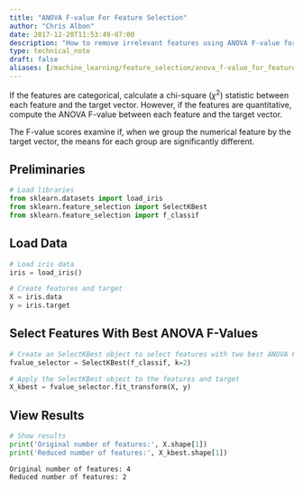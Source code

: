 ```yaml
---
title: "ANOVA F-value For Feature Selection"
author: "Chris Albon"
date: 2017-12-20T11:53:49-07:00
description: "How to remove irrelevant features using ANOVA F-value for machine learning in Python."
type: technical_note
draft: false
aliases: [/machine_learning/feature_selection/anova_f-value_for_feature_selection/]
---
```

If the features are categorical, calculate a chi-square ($\chi^{2}$) statistic between each feature and the target vector. However, if the features are quantitative, compute the ANOVA F-value between each feature and the target vector. 

The F-value scores examine if, when we group the numerical feature by the target vector, the means for each group are significantly different. 

## Preliminaries


```python
# Load libraries
from sklearn.datasets import load_iris
from sklearn.feature_selection import SelectKBest
from sklearn.feature_selection import f_classif
```

## Load Data


```python
# Load iris data
iris = load_iris()

# Create features and target
X = iris.data
y = iris.target
```

## Select Features With Best ANOVA F-Values


```python
# Create an SelectKBest object to select features with two best ANOVA F-Values
fvalue_selector = SelectKBest(f_classif, k=2)

# Apply the SelectKBest object to the features and target
X_kbest = fvalue_selector.fit_transform(X, y)
```

## View Results


```python
# Show results
print('Original number of features:', X.shape[1])
print('Reduced number of features:', X_kbest.shape[1])
```

    Original number of features: 4
    Reduced number of features: 2

